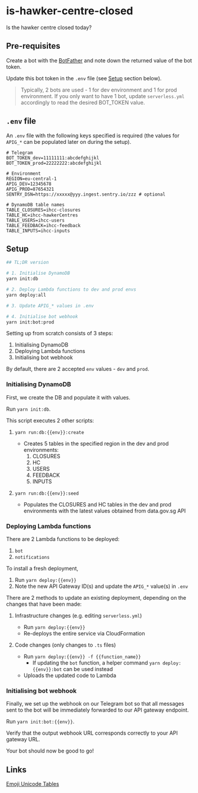 # is-hawker-centre-closed

Is the hawker centre closed today?

## Pre-requisites

Create a bot with the [BotFather](https://t.me/botfather) and note down the returned value of the bot token.

Update this bot token in the `.env` file (see [Setup](#setup) section below).

> Typically, 2 bots are used - 1 for dev environment and 1 for prod environment.
> If you only want to have 1 bot, update `serverless.yml` accordingly to read the desired BOT_TOKEN value.

## `.env` file

An `.env` file with the following keys specified is required (the values for `APIG_*` can be populated later on during the setup).

```
# Telegram
BOT_TOKEN_dev=11111111:abcdefghijkl
BOT_TOKEN_prod=22222222:abcdefghijkl

# Environment
REGION=eu-central-1
APIG_DEV=12345678
APIG_PROD=87654321
SENTRY_DSN=https://xxxxx@yyy.ingest.sentry.io/zzz # optional

# DynamoDB table names
TABLE_CLOSURES=ihcc-closures
TABLE_HC=ihcc-hawkerCentres
TABLE_USERS=ihcc-users
TABLE_FEEDBACK=ihcc-feedback
TABLE_INPUTS=ihcc-inputs
```

## Setup

```bash
## TL;DR version

# 1. Initialise DynamoDB
yarn init:db

# 2. Deploy Lambda functions to dev and prod envs
yarn deploy:all

# 3. Update APIG_* values in .env

# 4. Initialise bot webhook
yarn init:bot:prod
```

Setting up from scratch consists of 3 steps:

1. Initialising DynamoDB
1. Deploying Lambda functions
1. Initialising bot webhook

By default, there are 2 accepted `env` values - `dev` and `prod`.

### Initialising DynamoDB

First, we create the DB and populate it with values.

Run `yarn init:db`.

This script executes 2 other scripts:

1. `yarn run:db:{{env}}:create`

   - Creates 5 tables in the specified region in the dev and prod environments:
     1. CLOSURES
     1. HC
     1. USERS
     1. FEEDBACK
     1. INPUTS

2. `yarn run:db:{{env}}:seed`

   - Populates the CLOSURES and HC tables in the dev and prod environments with the latest values obtained from data.gov.sg API

### Deploying Lambda functions

There are 2 Lambda functions to be deployed:

1. `bot`
1. `notifications`

To install a fresh deployment,

1. Run `yarn deploy:{{env}}`
1. Note the new API Gateway ID(s) and update the `APIG_*` value(s) in `.env`

There are 2 methods to update an existing deployment, depending on the changes that have been made:

1. Infrastructure changes (e.g. editing `serverless.yml`)

   - Run `yarn deploy:{{env}}`
   - Re-deploys the entire service via CloudFormation

1. Code changes (only changes to `.ts` files)

   - Run `yarn deploy:{{env}} -f {{function_name}}`
     - If updating the `bot` function, a helper command `yarn deploy:{{env}}:bot` can be used instead
   - Uploads the updated code to Lambda

### Initialising bot webhook

Finally, we set up the webhook on our Telegram bot so that all messages sent to the bot will be immediately forwarded to our API gateway endpoint.

Run `yarn init:bot:{{env}}`.

Verify that the output webhook URL corresponds correctly to your API gateway URL.

Your bot should now be good to go!

## Links

[Emoji Unicode Tables](https://apps.timwhitlock.info/emoji/tables/unicode)
